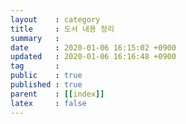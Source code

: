 ```yaml
---
layout    : category
title     : 도서 내용 정리
summary   : 
date      : 2020-01-06 16:15:02 +0900
updated   : 2020-01-06 16:16:48 +0900
tag       : 
public    : true
published : true
parent    : [[index]]
latex     : false
---
```


